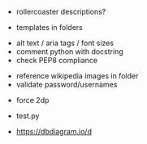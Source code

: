 <!-- - write reviews -->
<!-- - accessibility -->
<!-- - users/rollercoasters revamp -->
<!-- - home page !! -->
- rollercoaster descriptions?
<!-- - likes -->

<!-- - assets in static -->
- templates in folders
<!-- - flashed messages -->
<!-- - ditch search -->
<!-- - check colours/contrast on coolors -->
<!-- - icons on navbar -->
- alt text / aria tags / font sizes
- comment python with docstring
- check PEP8 compliance
<!-- - more form validation -->
- reference wikipedia images in folder
- validate password/usernames
<!-- - validate review (score 0-10) -->

- force 2dp 

- test.py
- https://dbdiagram.io/d